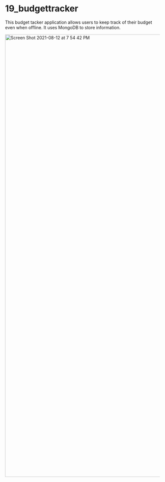 # 19_budgettracker

This budget tacker application allows users to keep track of their budget even when offline. It uses MongoDB to store information. 

<img width="1435" alt="Screen Shot 2021-08-12 at 7 54 42 PM" src="https://user-images.githubusercontent.com/80361992/129288304-46d0c344-3c0b-4f5c-8d66-ac34a7277617.png">

